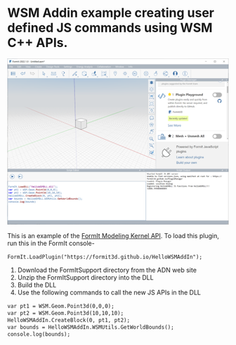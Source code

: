 WSM Addin example creating user defined JS commands using WSM C++ APIs.
========================

![Main Preview](preview.png)

This is an example of the [FormIt Modeling Kernel API](https://formit3d.github.io/FormItExamplePlugins/docs/FormItCPPAPI/group__mod__wsm__api__ref.html).
To load this plugin, run this in the FormIt console-
```
FormIt.LoadPlugin("https://formit3d.github.io/HelloWSMAddIn");
```

1) Download the FormItSupport directory from the ADN web site
2) Unzip the FormItSupport directory into the DLL
3) Build the DLL
4) Use the following commands to call the new JS APIs in the DLL
```
var pt1 = WSM.Geom.Point3d(0,0,0);
var pt2 = WSM.Geom.Point3d(10,10,10);
HelloWSMAddIn.CreateBlock(0, pt1, pt2);
var bounds = HelloWSMAddIn.WSMUtils.GetWorldBounds();
console.log(bounds);
```
